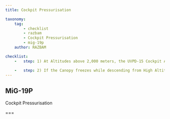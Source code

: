 ```yaml
---
title: Cockpit Pressurisation

taxonomy:
    tag:
        - checklist
        - razbam
        - Cockpit Pressurisation
        - mig-19p
    author: RAZBAM

checklist:
    -   step: 1) At Altitudes above 2,000 meters, the UVPD-15 Cockpit Altitude & Differential Pressure Dual Instrument must show a Cockpit Differential Pressure of about 0.28-0.32 kg/cm2. As the Altitude increases above 8,000 meters, the cockpit pressure should be no less than 0.24 kg/cm2.<br />Cockpit Altitude must be the same as the Altimeter up to 4,000 meters, when it should increase at half the speed of the Altimeter reaching a maximum value of 12,000 meters at the Aircraft Service Ceiling.

    -   step: 2) If the Canopy freezes while descending from High Altitudes, check the following<br />Check that the Cockpit Air Supply Lever is Open.<br />Check that the Canopy is Pressurized.<br />Select the Cockpit Temperature Switch to “Hot” and increase the Engine RPM.
---
```


## MiG-19P 
Cockpit Pressurisation

===

